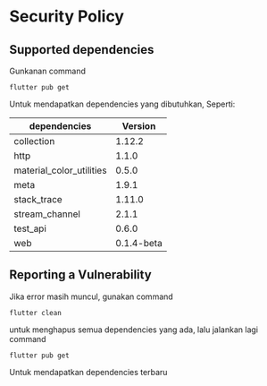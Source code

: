 # Security Policy

## Supported dependencies

Gunkanan command
```
flutter pub get
```
Untuk mendapatkan dependencies yang dibutuhkan, Seperti:

| dependencies           | Version           |
| ------------           | ----------------  |
|collection              |1.12.2             |
|http                    |1.1.0              |
|material_color_utilities|0.5.0              |
|meta                    |1.9.1              |
|stack_trace             |1.11.0             |
|stream_channel          |2.1.1              |
|test_api                |0.6.0              |
|web                     |0.1.4-beta         |


## Reporting a Vulnerability

Jika error masih muncul, gunakan command
```
flutter clean
```
untuk menghapus semua dependencies yang ada, lalu jalankan lagi command 
```
flutter pub get
```
Untuk mendapatkan dependencies terbaru
